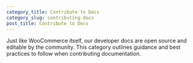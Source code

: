```yaml
---
category_title: Contribute to Docs 
category_slug: contributing-docs
post_title: Contribute to Docs
---
```


Just like WooCommerce itself, our developer docs are open source and editable by the community. This category outlines guidance and best practices to follow when contributing documentation.
 